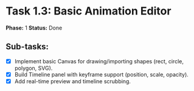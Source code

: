 # Task 1.3: Basic Animation Editor

**Phase:** 1
**Status:** Done

## Sub-tasks:

- [x] Implement basic Canvas for drawing/importing shapes (rect, circle, polygon, SVG).
- [x] Build Timeline panel with keyframe support (position, scale, opacity).
- [x] Add real-time preview and timeline scrubbing.
